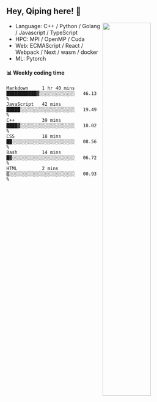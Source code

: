 

## Hey, Qiping here! :wave:

[<img align="right" width="50%" src="https://github-readme-stats.vercel.app/api?username=ppppqp&theme=dark&show_icons=true">](https://metrics.lecoq.io/ppppqp?template=classic)



-   Language: C++ / Python / Golang / Javascript / TypeScript
-   HPC: MPI / OpenMP / Cuda
-   Web: ECMAScript / React / Webpack / Next / wasm / docker
-   ML: Pytorch



#### :bar_chart: Weekly coding time

<!--START_SECTION:waka-->

```text
Markdown     1 hr 40 mins    ███████████▓░░░░░░░░░░░░░   46.13 %
JavaScript   42 mins         █████░░░░░░░░░░░░░░░░░░░░   19.49 %
C++          39 mins         ████▓░░░░░░░░░░░░░░░░░░░░   18.02 %
CSS          18 mins         ██░░░░░░░░░░░░░░░░░░░░░░░   08.56 %
Bash         14 mins         █▓░░░░░░░░░░░░░░░░░░░░░░░   06.72 %
HTML         2 mins          ▒░░░░░░░░░░░░░░░░░░░░░░░░   00.93 %
```

<!--END_SECTION:waka-->
